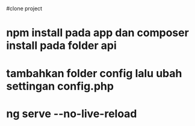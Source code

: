 # 
#clone project 
# npm install pada app dan composer install pada folder api
# tambahkan folder config lalu ubah settingan config.php
# ng serve --no-live-reload
